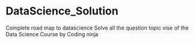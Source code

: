 # DataScience_Solution
Complete road map to datascience
Solve all the question topic vise of the Data Science Course by Coding ninja 
